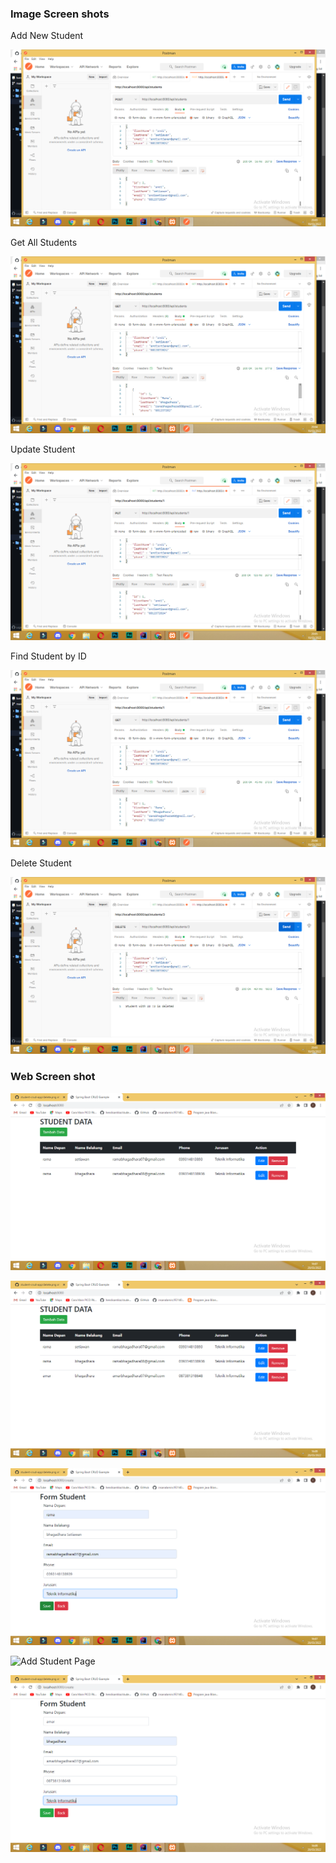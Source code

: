 ### Image Screen shots

Add New Student

![Add New Student](img/add.png "Add New Student")


Get All Students

![Get All Students](img/list.png "Get All Students")


Update Student

![Update Student](img/update.png "Update Student")


Find Student by ID

![Find Student by ID](img/find.png "Find Student by ID")


Delete Student

![Delete Student](img/delete.png "Delete Student")


### Web Screen shot

![Index Home Page](img/list2.png "Index Home Page")

![Index Home Page](img/list3.png "Index Home Page")

![Add Student Page](img/add2.png "Add Student Page")

![Add Student Page](img/add3.png "Add Student Page")

![Edit Student Page](img/edit.png "Edit Student Page")
